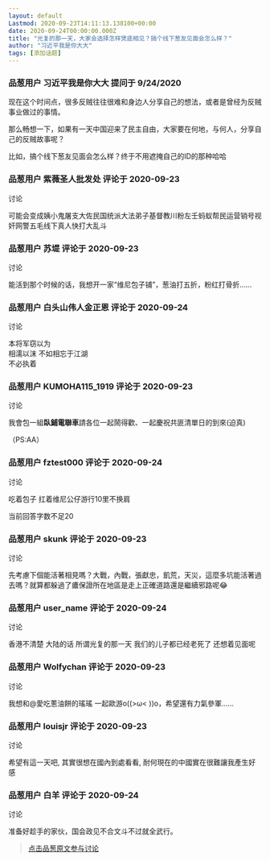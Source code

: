 ```yaml
---
layout: default
Lastmod: 2020-09-23T14:11:13.138100+00:00
date: 2020-09-24T00:00:00.000Z
title: "光复的那一天，大家会选择怎样煲底相见？搞个线下葱友见面会怎么样？"
author: "习近平我是你大大"
tags: [添加话题]
---
```



### 品葱用户 **习近平我是你大大** 提问于 9/24/2020
    
现在这个时间点，很多反贼往往很难和身边人分享自己的想法，或者是曾经为反贼事业做过的事情。  
  
那么畅想一下，如果有一天中国迎来了民主自由，大家要在何地，与何人，分享自己的反贼故事呢？  
  
比如，搞个线下葱友见面会怎么样？终于不用遮掩自己的ID的那种哈哈
    
                

### 品葱用户 **紫薇圣人批发处** 评论于 2020-09-23
讨论

        
可能会变成姨小鬼屠支大佐民国统派大法弟子基督教川粉左壬蚂蚁帮民运营销号视奸网警五毛线下真人快打大乱斗
        
                

### 品葱用户 **苏堤** 评论于 2020-09-23
讨论

        
能活到那个时候的话，我想开一家“维尼包子铺”，葱油打五折，粉红打骨折......
        
                

### 品葱用户 **白头山伟人金正恩** 评论于 2020-09-24
讨论

        
本将军窃以为  
相濡以沫 不如相忘于江湖  
不必执着
        
                

### 品葱用户 **KUMOHA115_1919** 评论于 2020-09-23
讨论

        
我會包一組**臥鋪電聯車**請各位一起鬧得歡、一起慶祝共匪清單日的到來(迫真)  
  
（PS:AA）
        
                

### 品葱用户 **fztest000** 评论于 2020-09-24
讨论

        
吃着包子 扛着维尼公仔游行10里不换肩  
  
当前回答字数不足20
        
                

### 品葱用户 **skunk** 评论于 2020-09-23
讨论

        
先考慮下個能活著相見嗎？大戰，內戰，張獻忠，飢荒，天災，這麼多坑能活著過去嗎？就算都躲過了癑保證所在地區是走上正確道路還是繼續邪路呢😂
        
                

### 品葱用户 **user_name** 评论于 2020-09-24
讨论

        
香港不清楚 大陆的话 所谓光复的那一天 我们的儿子都已经老死了 还想着见面呢
        
                

### 品葱用户 **Wolfychan** 评论于 2020-09-23
讨论

        
我想和@愛吃蔥油餅的瑤瑤 一起歐游o((>ω< ))o，希望還有力氣參軍……
        
                

### 品葱用户 **louisjr** 评论于 2020-09-23
讨论

        
希望有這一天吧, 其實很想在國內到處看看, 耐何現在的中國實在很難讓我產生好感
        
                

### 品葱用户 **白羊** 评论于 2020-09-24
讨论

        
准备好趁手的家伙，国会政见不合文斗不过就全武行。
        
                





> [点击品葱原文参与讨论](https://pincong.rocks/question/31356)


